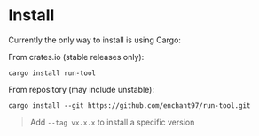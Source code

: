# Install
Currently the only way to install is using Cargo:

From crates.io (stable releases only):

```
cargo install run-tool
```

From repository (may include unstable):

```
cargo install --git https://github.com/enchant97/run-tool.git
```

> Add `--tag vx.x.x` to install a specific version
